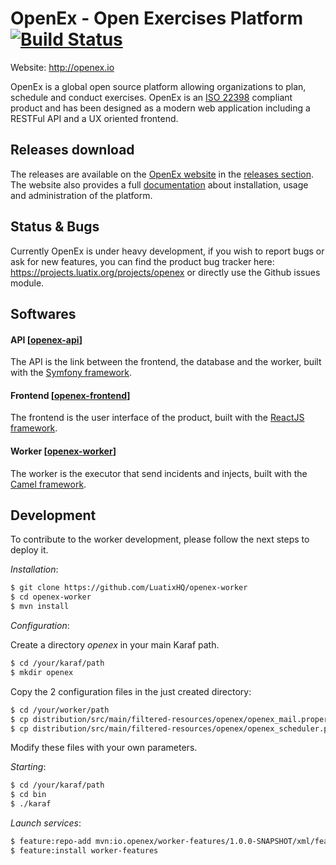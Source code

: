 # OpenEx - Open Exercises Platform [![Build Status](https://api.travis-ci.org/LuatixHQ/openex-worker.svg?branch=master)](https://travis-ci.org/LuatixHQ/openex-worker)

Website: http://openex.io

OpenEx is a global open source platform allowing organizations to plan, schedule and conduct exercises. OpenEx is an [ISO 22398](http://www.iso.org/iso/iso_catalogue/catalogue_tc/catalogue_detail.htm?csnumber=50294) compliant product and has been designed as a modern web application including a RESTFul API and a UX oriented frontend.

## Releases download

The releases are available on the [OpenEx website](http://www.openex.io) in the [releases section](http://openex.io/releases). The website also provides a full [documentation](http://www.openex.io/documentation) about installation, usage and administration of the platform.   

## Status & Bugs

Currently OpenEx is under heavy development, if you wish to report bugs or ask for new features, you can find the product bug tracker here: https://projects.luatix.org/projects/openex or directly use the Github issues module.

## Softwares

#### API [[openex-api](https://github.com/LuatixHQ/openex-api)]

The API is the link between the frontend, the database and the worker, built with the [Symfony framework](https://symfony.com).

#### Frontend [[openex-frontend](https://github.com/LuatixHQ/openex-frontend)]

The frontend is the user interface of the product, built with the [ReactJS framework](https://facebook.github.io/react).

#### Worker [[openex-worker](https://github.com/LuatixHQ/openex-worker)]

The worker is the executor that send incidents and injects, built with the [Camel framework](http://camel.apache.org).
 
## Development

To contribute to the worker development, please follow the next steps to deploy it.

*Installation*:

```bash
$ git clone https://github.com/LuatixHQ/openex-worker
$ cd openex-worker
$ mvn install
```

*Configuration*:

Create a directory *openex* in your main Karaf path.

```bash
$ cd /your/karaf/path
$ mkdir openex
```

Copy the 2 configuration files in the just created directory: 
```bash
$ cd /your/worker/path
$ cp distribution/src/main/filtered-resources/openex/openex_mail.properties /your/karaf/path/openex
$ cp distribution/src/main/filtered-resources/openex/openex_scheduler.properties /your/karaf/path/openex
```

Modify these files with your own parameters.

*Starting*:

```bash
$ cd /your/karaf/path
$ cd bin
$ ./karaf
```

*Launch services*:

```bash
$ feature:repo-add mvn:io.openex/worker-features/1.0.0-SNAPSHOT/xml/features
$ feature:install worker-features
```